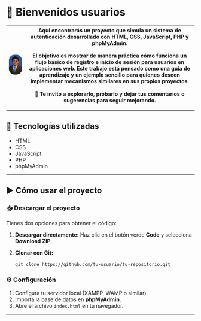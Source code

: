 # 👋 Bienvenidos usuarios

| <img src="/imagen_presentacion.png" alt="Presentación" width="200" style="border-radius:15px;"> | Aquí encontrarás un proyecto que simula un **sistema de autenticación** desarrollado con **HTML, CSS, JavaScript, PHP y phpMyAdmin**.<br><br>El objetivo es mostrar de manera práctica cómo funciona un flujo básico de **registro e inicio de sesión** para usuarios en aplicaciones web. Este trabajo está pensado como una **guía de aprendizaje** y un **ejemplo sencillo** para quienes deseen implementar mecanismos similares en sus propios proyectos.<br><br>🚀 **Te invito a explorarlo, probarlo y dejar tus comentarios o sugerencias para seguir mejorando.** |
| ----------------------------------------------------------------------------------------------- | -------------------------------------------------------------------------------------------------------------------------------------------------------------------------------------------------------------------------------------------------------------------------------------------------------------------------------------------------------------------------------------------------------------------------------------------------------------------------------------------------------------------------------------------------------------------------- |

---

## 📂 Tecnologías utilizadas

* HTML
* CSS
* JavaScript
* PHP
* phpMyAdmin

---

## ▶️ Cómo usar el proyecto

### 📥 Descargar el proyecto

Tienes dos opciones para obtener el código:

1. **Descargar directamente:**
   Haz clic en el botón verde **Code** y selecciona **Download ZIP**.

2. **Clonar con Git:**

   ```bash
   git clone https://github.com/tu-usuario/tu-repositorio.git
   ```

### ⚙️ Configuración

1. Configura tu servidor local (XAMPP, WAMP o similar).
2. Importa la base de datos en **phpMyAdmin**.
3. Abre el archivo `index.html` en tu navegador.

---
